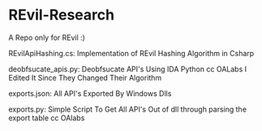 # REvil-Research
A Repo only for REvil :)

REvilApiHashing.cs: Implementation of REvil Hashing Algorithm in Csharp 

deobfsucate_apis.py: Deobfsucate API's Using IDA Python cc OALabs I Edited It Since They Changed Their Algorithm 

exports.json: All API's Exported By Windows Dlls 

exports.py: Simple Script To Get All API's Out of dll through parsing the export table cc OAlabs
